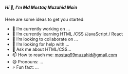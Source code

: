 ##### Hi  👋, I'm Md Mostaq Muzahid Moin

 
 

Here are some ideas to get you started:

- 🔭 I’m currently working on ...
- 🌱 I’m currently learning HTML /CSS /JavaScript / React
- 👯 I’m looking to collaborate on ...
- 🤔 I’m looking for help with ...
- 💬 Ask me about HTML/CSS...
- 📫 How to reach me: mostaq99muzahid@gmail.com
- 😄 Pronouns: ...
- ⚡ Fun fact: ...
 
